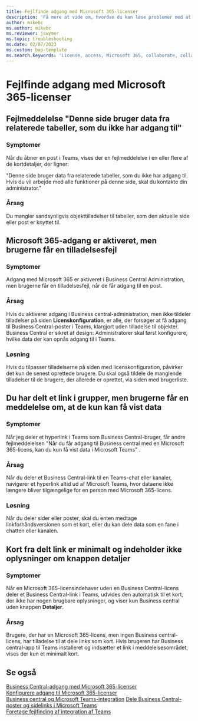```yaml
---
title: Fejlfinde adgang med Microsoft 365-licenser
description: 'Få mere at vide om, hvordan du kan løse problemer med at få adgang til Business central med en Microsoft 365-licens.'
author: mikebc
ms.author: mikebc
ms.reviewer: jswymer
ms.topic: troubleshooting
ms.date: 02/07/2023
ms.custom: bap-template
ms.search.keywords: 'License, access, Microsoft 365, collaborate, collaboration, Teams, Microsoft Teams'
---
```


# Fejlfinde adgang med Microsoft 365-licenser

## Fejlmeddelelse "Denne side bruger data fra relaterede tabeller, som du ikke har adgang til"

### Symptomer

Når du åbner en post i Teams, vises der en fejlmeddelelse i en eller flere af de kortdetaljer, der ligner:

"Denne side bruger data fra relaterede tabeller, som du ikke har adgang til. Hvis du vil arbejde med alle funktioner på denne side, skal du kontakte din administrator."

### Årsag

Du mangler sandsynligvis objekttilladelser til tabeller, som den aktuelle side eller post er knyttet til.

## Microsoft 365-adgang er aktiveret, men brugerne får en tilladelsesfejl

### Symptomer

Adgang med Microsoft 365 er aktiveret i Business Central Administration, men brugerne får en tilladelsesfejl, når de får adgang til en post.

### Årsag

Hvis du aktiverer adgang i Business central-administration, men ikke tildeler tilladelser på siden **Licenskonfiguration**, er alle, der forsøger at få adgang til Business Central-poster i Teams, klargjort uden tilladelse til objekter. Business Central er sikret af design: Administratorer skal først konfigurere, hvilke data der kan opnås adgang til i Teams. 

### Løsning

Hvis du tilpasser tilladelserne på siden med licenskonfiguration, påvirker det kun de senest oprettede brugere. Du skal også tildele de manglende tilladelser til de brugere, der allerede er oprettet, via siden med brugerliste. 

## Du har delt et link i grupper, men brugerne får en meddelelse om, at de kun kan få vist data

### Symptomer

Når jeg deler et hyperlink i Teams som Business Central-bruger, får andre fejlmeddelelsen "Når du får adgang til Business central med en Microsoft 365-licens, kan du kun få vist data i Microsoft Teams" .

### Årsag

Når du deler et Business Central-link til en Teams-chat eller kanaler, navigerer et hyperlink altid ud af Microsoft Teams, hvor dataene ikke længere bliver tilgængelige for en person med Microsoft 365-licens.

### Løsning

Når du deler sider eller poster, skal du enten medtage linkforhåndsversionen som et kort, eller du kan dele data som en fane i chatten eller kanalen.

## Kort fra delt link er minimalt og indeholder ikke oplysninger om knappen detaljer

### Symptomer 

Når en Microsoft 365-licensindehaver uden en Business Central-licens deler et Business Central-link i Teams, udvides den automatisk til et kort, der ikke har nogen brugbare oplysninger, og viser kun Business central uden knappen **Detaljer**.

### Årsag

Brugere, der har en Microsoft 365-licens, men ingen Business central-licens, har tilladelse til at dele links som kort. Hvis brugeren har Business central-app til Teams installeret og indsætter et link i meddelelsesområdet, vises der kun et minimalt kort. 

## Se også

[Business Central-adgang med Microsoft 365-licenser](admin-access-with-m365-license.md#minimum-requirements)  
[Konfigurere adgang til Microsoft 365-licenser](admin-access-with-m365-license-setup.md)  
[Business central og Microsoft Teams-integration](across-teams-overview.md)
[Dele Business Central-poster og sidelinks i Microsoft Teams](across-working-with-teams.md)  
[Foretage fejlfinding af integration af Teams](admin-teams-troubleshooting.md)  